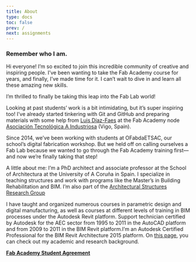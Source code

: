 ```yaml
---
title: About
type: docs
toc: false
prev: /
next: assignments
---
```


### Remember who I am.

Hi everyone! I’m so excited to join this incredible community of creative and inspiring people. I’ve been wanting to take the Fab Academy course for years, and finally, I’ve made time for it. I can’t wait to dive in and learn all these amazing new skills.

I’m thrilled to finally be taking this leap into the Fab Lab world!

Looking at past students’ work is a bit intimidating, but it’s super inspiring too! I’ve already started tinkering with Git and GitHub and preparing materials with some help from [Luis Díaz-Faes](https://fablabs.io/users/cybermode) at the Fab Academy node [Asociación Tecnológica A Industriosa](https://fablabs.io/labs/aindustriosa) (Vigo, Spain).

Since 2014, we’ve been working with students at OFabdaETSAC, our school’s digital fabrication workshop. But we held off on calling ourselves a Fab Lab because we wanted to go through the Fab Academy training first—and now we’re finally taking that step!

A little about me: I’m a PhD architect and associate professor at the School of Architectura at the University of A Coruña in Spain. I specialize in teaching structures and work with programs like the Master’s in Building Rehabilitation and BIM. I’m also part of the [Architectural Structures Research Group](https://gea.udc.es/gea_frames.htm) 

I have taught and organized numerous courses in parametric design and digital manufacturing, as well as courses at different levels of training in BIM processes under the Autodesk Revit platform. Support technician certified by Autodesk for the AEC sector from 1995 to 2011 in the AutoCAD platform and from 2009 to 2011 in the BIM Revit platform.I’m an Autodesk Certified Professional for the BIM Revit Architecture 2015 platform. On [this page](https://pdi.udc.es/en/File/Pdi/NW69E), you can check out my academic and research background.


[**Fab Academy Student Agreement**](../docs/studentagreement)